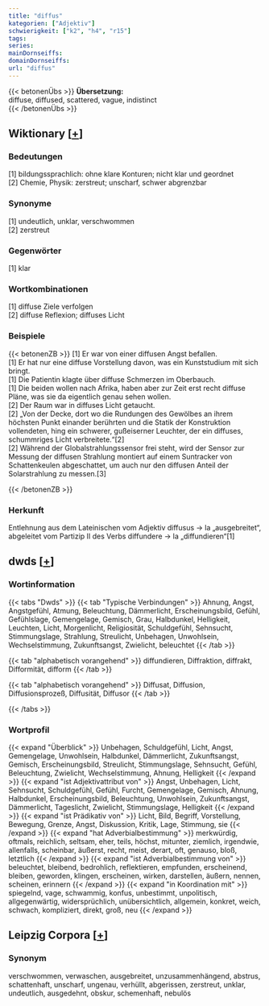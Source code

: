 ```yaml
---
title: "diffus"
kategorien: ["Adjektiv"]
schwierigkeit: ["k2", "h4", "r15"]
tags:
series:
mainDornseiffs:
domainDornseiffs:
url: "diffus"
---
```


{{< betonenÜbs >}}
**Übersetzung:**  
diffuse, diffused, scattered, vague, indistinct  
{{< /betonenÜbs >}}

## Wiktionary [[+](https://de.wiktionary.org/wiki/diffus)]

### Bedeutungen
[1] bildungssprachlich: ohne klare Konturen; nicht klar und geordnet  
[2] Chemie, Physik: zerstreut; unscharf, schwer abgrenzbar  

### Synonyme
[1] undeutlich, unklar, verschwommen  
[2] zerstreut  

### Gegenwörter
[1] klar  

### Wortkombinationen
[1] diffuse Ziele verfolgen  
[2] diffuse Reflexion; diffuses Licht  

### Beispiele
{{< betonenZB >}}
[1] Er war von einer diffusen Angst befallen.  
[1] Er hat nur eine diffuse Vorstellung davon, was ein Kunststudium mit sich bringt.  
[1] Die Patientin klagte über diffuse Schmerzen im Oberbauch.  
[1] Die beiden wollen nach Afrika, haben aber zur Zeit erst recht diffuse Pläne, was sie da eigentlich genau sehen wollen.  
[2] Der Raum war in diffuses Licht getaucht.  
[2] „Von der Decke, dort wo die Rundungen des Gewölbes an ihrem höchsten Punkt einander berührten und die Statik der Konstruktion vollendeten, hing ein schwerer, gußeiserner Leuchter, der ein diffuses, schummriges Licht verbreitete.“[2]  
[2] Während der Globalstrahlungssensor frei steht, wird der Sensor zur Messung der diffusen Strahlung montiert auf einem Suntracker von Schattenkeulen abgeschattet, um auch nur den diffusen Anteil der Solarstrahlung zu messen.[3]  

{{< /betonenZB >}}
### Herkunft
Entlehnung aus dem Lateinischen vom Adjektiv diffusus → la „ausgebreitet“, abgeleitet vom Partizip II des Verbs diffundere → la „diffundieren“[1]  



## dwds [[+](https://www.dwds.de/wb/diffus)]

### Wortinformation
{{< tabs "Dwds" >}}
{{< tab "Typische Verbindungen" >}}
Ahnung, Angst, Angstgefühl, Atmung, Beleuchtung, Dämmerlicht, Erscheinungsbild, Gefühl, Gefühlslage, Gemengelage, Gemisch, Grau, Halbdunkel, Helligkeit, Leuchten, Licht, Morgenlicht, Religiosität, Schuldgefühl, Sehnsucht, Stimmungslage, Strahlung, Streulicht, Unbehagen, Unwohlsein, Wechselstimmung, Zukunftsangst, Zwielicht, beleuchtet
{{< /tab >}}

{{< tab "alphabetisch vorangehend" >}}
diffundieren, Diffraktion, diffrakt, Difformität, difform
{{< /tab >}}

{{< tab "alphabetisch vorangehend" >}}
Diffusat, Diffusion, Diffusionsprozeß, Diffusität, Diffusor
{{< /tab >}}

{{< /tabs >}}

### Wortprofil
{{< expand "Überblick" >}} Unbehagen, Schuldgefühl, Licht, Angst, Gemengelage, Unwohlsein, Halbdunkel, Dämmerlicht, Zukunftsangst, Gemisch, Erscheinungsbild, Streulicht, Stimmungslage, Sehnsucht, Gefühl, Beleuchtung, Zwielicht, Wechselstimmung, Ahnung, Helligkeit {{< /expand >}}
{{< expand "ist Adjektivattribut von" >}} Angst, Unbehagen, Licht, Sehnsucht, Schuldgefühl, Gefühl, Furcht, Gemengelage, Gemisch, Ahnung, Halbdunkel, Erscheinungsbild, Beleuchtung, Unwohlsein, Zukunftsangst, Dämmerlicht, Tageslicht, Zwielicht, Stimmungslage, Helligkeit {{< /expand >}}
{{< expand "ist Prädikativ von" >}} Licht, Bild, Begriff, Vorstellung, Bewegung, Grenze, Angst, Diskussion, Kritik, Lage, Stimmung, sie {{< /expand >}}
{{< expand "hat Adverbialbestimmung" >}} merkwürdig, oftmals, reichlich, seltsam, eher, teils, höchst, mitunter, ziemlich, irgendwie, allenfalls, scheinbar, äußerst, recht, meist, derart, oft, genauso, bloß, letztlich {{< /expand >}}
{{< expand "ist Adverbialbestimmung von" >}} beleuchtet, bleibend, bedrohlich, reflektieren, empfunden, erscheinend, bleiben, geworden, klingen, erscheinen, wirken, darstellen, äußern, nennen, scheinen, erinnern {{< /expand >}}
{{< expand "in Koordination mit" >}} spiegelnd, vage, schwammig, konfus, unbestimmt, unpolitisch, allgegenwärtig, widersprüchlich, unübersichtlich, allgemein, konkret, weich, schwach, kompliziert, direkt, groß, neu {{< /expand >}}

## Leipzig Corpora [[+](https://corpora.uni-leipzig.de/en/res?word=diffus&corpusId=deu_newscrawl-public_2018)]


### Synonym
verschwommen, verwaschen, ausgebreitet, unzusammenhängend, abstrus, schattenhaft, unscharf, ungenau, verhüllt, abgerissen, zerstreut, unklar, undeutlich, ausgedehnt, obskur, schemenhaft, nebulös

